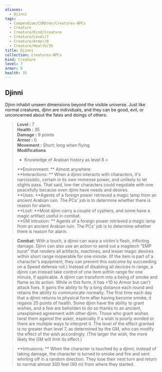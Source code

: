 ```yaml
---
aliases:
  - Djinni
tags:
  - Compendium/CSRD/en/Creatures-NPCs
  - Creature
  - Creature/Kind/Creature
  - Creature/Level/7
  - Creature/Armor/0
  - Creature/Health/35
title: Djinni
collection: Creatures-NPCs
kind: Creature
level: 7
armor: 0
health: 35
---
```

## Djinni  
Djinn inhabit unseen dimensions beyond the visible universe. Just like normal creatures, djinn are individuals, and they can be good, evil, or unconcerned about the fates and doings of others.  

  
> **Level :** 7  
> **Health :** 35  
> **Damage :** 9 points  
> **Armor :** 0  
> **Movement :** Short; long when flying  
> **Modifications**  
>- Knowledge of Arabian history as level 8 >
>  
> **Environment: ** Almost anywhere  
> **Interactions: ** When a djinni interacts with characters, it's narcissistic, certain in its own immense power, and unlikely to let slights pass. That said, low-tier characters could negotiate with one peacefully because even djinn have needs and desires.  
> **Uses: **Agents of a foreign power retrieved a magic lamp from an ancient Arabian ruin. The PCs' job is to determine whether there is reason for alarm.  
> **Loot: **Most djinn carry a couple of cyphers, and some have a magic artifact useful in combat.  
> **GM Intrusion: ** Agents of a foreign power retrieved a magic lamp from an ancient Arabian ruin. The PCs' job is to determine whether there is reason for alarm.  

> **Combat:** 
> With a touch, a djinni can warp a victim's flesh, inflicting damage. Djinn can also use an action to send out a magitech "EMP burst" that renders all artifacts, machines, and lesser magic devices within short range inoperable for one minute. (If the item is part of a character's equipment, they can prevent this outcome by succeeding on a Speed defense roll.) Instead of disabling all devices in range, a djinni can instead take control of one item within range for one minute, if applicable.
A djinni can transform into a being of smoke and flame as its action. While in this form, it has +10 to Armor but can't attack foes. It gains the ability to fly a long distance each round and retains the ability to communicate normally. The first time each day that a djinni returns to physical form after having become smoke, it regains 25 points of health.
Some djinn have the ability to grant wishes, and a few are beholden to do so thanks to an ancient, unexplained agreement with other djinn. Those who grant wishes twist them against the asker, especially if a wish is poorly worded or there are multiple ways to interpret it. The level of the effect granted is no greater than level 7, as determined by the GM, who can modify the effect of the wish accordingly. (The larger the wish, the more likely the GM will limit its effect.)  
  

> **Intrusions: ** 
> When the character is touched by a djinni, instead of taking damage, the character is turned to smoke and fire and sent whirling off in a random direction. They lose their next turn and return to normal almost 300 feet (90 m) from where they started.  
